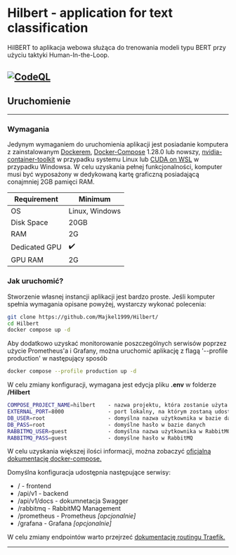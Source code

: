 
# Hilbert - application for text classification


HilBERT to aplikacja webowa służąca do trenowania modeli typu BERT przy użyciu taktyki Human-In-the-Loop.

[![CodeQL](https://github.com/Majkel1999/Hilbert/actions/workflows/codeql-analysis.yml/badge.svg)](https://github.com/Majkel1999/Hilbert)
---
## Uruchomienie
---
### Wymagania
Jedynym wymaganiem do uruchomienia aplikacji jest posiadanie komputera z zainstalowanym [Dockerem](https://docs.docker.com/engine/install/), [Docker-Compose](https://docs.docker.com/compose/install/) 1.28.0 lub nowszy, [nvidia-container-toolkit](https://docs.nvidia.com/datacenter/cloud-native/container-toolkit/install-guide.html) w przypadku systemu Linux lub [CUDA on WSL](https://docs.nvidia.com/cuda/wsl-user-guide/index.html) w przypadku Windowsa. W celu uzyskania pełnej funkcjonalności, komputer musi być wyposażony w dedykowaną kartę graficzną posiadającą conajmniej 2GB pamięci RAM. 

| Requirement   | Minimum            |
|---------------|--------------------|
| OS            | Linux, Windows     |
| Disk Space    | 20GB               |
| RAM           | 2G                 |
| Dedicated GPU | :heavy_check_mark: |
| GPU RAM       | 2G                 |

### Jak uruchomić?
Stworzenie własnej instancji aplikacji jest bardzo proste. Jeśli komputer spełnia wymagania opisane powyżej, wystarczy wykonać polecenia:

```bash
git clone https://github.com/Majkel1999/Hilbert/
cd Hilbert
docker compose up -d
```

Aby dodatkowo uzyskać monitorowanie poszczególnych serwisów poprzez użycie Prometheus'a i Grafany, można uruchomić aplikację z flagą '--profile production' w następujący sposób
```bash
docker compose --profile production up -d
```

W celu zmiany konfiguracji, wymagana jest edycja pliku **.env** w folderze **/Hilbert**

```bash
COMPOSE_PROJECT_NAME=hilbert    - nazwa projektu, która zostanie użyta przy tworzeniu kontenerów
EXTERNAL_PORT=8000              - port lokalny, na którym zostaną udostępnione wszystkie serwisy
DB_USER=root                    - domyślna nazwa użytkownika w bazie danych  
DB_PASS=root                    - domyślne hasło w bazie danych 
RABBITMQ_USER=guest             - domyślna nazwa użytkownika w RabbitMQ
RABBITMQ_PASS=guest             - domyślne hasło w RabbitMQ
```

W celu uzyskania większej ilości informacji, można zobaczyć [oficjalną dokumentację docker-compose.](https://docs.docker.com/compose/)

Domyślna konfiguracja udostępnia następujące serwisy:
- / - frontend
- /api/v1 - backend
- /api/v1/docs - dokumnetacja Swagger
- /rabbitmq - RabbitMQ Management
- /prometheus - Prometheus *[opcjonalnie]*
- /grafana - Grafana *[opcjonalnie]*

W celu zmiany endpointów warto przejrzeć [dokumentację routingu Traefik.](https://doc.traefik.io/traefik/routing/overview/)

---
